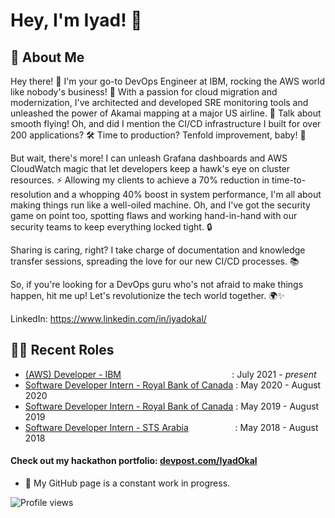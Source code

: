 # Hey, I'm Iyad! 👋  
                
## 🚀 About Me  

Hey there! 👋 I'm your go-to DevOps Engineer at IBM, rocking the AWS world like nobody's business! 🚀 With a passion for cloud migration and modernization, I've architected and developed SRE monitoring tools and unleashed the power of Akamai mapping at a major US airline. 🌟 Talk about smooth flying! Oh, and did I mention the CI/CD infrastructure I built for over 200 applications? 🛠️ Time to production? Tenfold improvement, baby! 💪

But wait, there's more! I can unleash Grafana dashboards and AWS CloudWatch magic that let developers keep a hawk's eye on cluster resources. ⚡️ Allowing my clients to achieve a 70% reduction in time-to-resolution and a whopping 40% boost in system performance, I'm all about making things run like a well-oiled machine. Oh, and I've got the security game on point too, spotting flaws and working hand-in-hand with our security teams to keep everything locked tight. 🔒

Sharing is caring, right? I take charge of documentation and knowledge transfer sessions, spreading the love for our new CI/CD processes. 📚

So, if you're looking for a DevOps guru who's not afraid to make things happen, hit me up! Let's revolutionize the tech world together. 🌍✨

LinkedIn: https://www.linkedin.com/in/iyadokal/

 
## 👨‍💻 Recent Roles
* [(AWS) Developer - IBM](https://www.ibm.com/ca-en) &nbsp;&nbsp;&nbsp;&nbsp;&nbsp;&nbsp;&nbsp;&nbsp;&nbsp;&nbsp;&nbsp;&nbsp;&nbsp;&nbsp;&nbsp;&nbsp;&nbsp;&nbsp;&nbsp;&nbsp;&nbsp;&nbsp;&nbsp;&nbsp;&nbsp;&nbsp;&nbsp;&nbsp;&nbsp;&nbsp;&nbsp;&nbsp;&nbsp;&nbsp;&nbsp;&nbsp;&nbsp;&nbsp;&nbsp;&nbsp;&nbsp;&nbsp;&nbsp; : July 2021 - *present*
* [Software Developer Intern - Royal Bank of Canada](https://www.rbc.com/about-rbc.html) : May 2020 - August 2020
* [Software Developer Intern - Royal Bank of Canada](https://www.rbc.com/about-rbc.html) : May 2019 - August 2019
* [Software Developer Intern - STS Arabia](https://www.stsarabia.com/) &nbsp;&nbsp;&nbsp;&nbsp;&nbsp;&nbsp;&nbsp;&nbsp;&nbsp;&nbsp;&nbsp;&nbsp;&nbsp;&nbsp;&nbsp;&nbsp;&nbsp; : May 2018 - August 2018   

#### Check out my hackathon portfolio: [devpost.com/IyadOkal](https://devpost.com/IyadOkal)  
  

- 🔭 My GitHub page is a constant work in progress. 

 

![Profile views](https://gpvc.arturio.dev/IOkal)  
